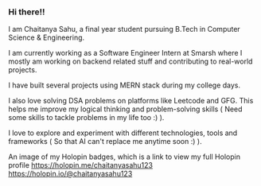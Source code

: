 ### Hi there!!
I am Chaitanya Sahu, a final year student pursuing B.Tech in Computer Science & Engineering.

I am currently working as a Software Engineer Intern at Smarsh where I mostly am working on backend related stuff and contributing to real-world projects.

I have built several projects using MERN stack during my college days.

I also love solving DSA problems on platforms like Leetcode and GFG. This helps me improve my logical thinking and problem-solving skills ( Need some skills to tackle problems in my life too :) ).

I love to explore and experiment with different technologies, tools and frameworks ( So that AI can't replace me anytime soon :) ).

An image of my Holopin badges, which is a link to view my full Holopin profile
https://holopin.me/chaitanyasahu123 
https://holopin.io/@chaitanyasahu123


